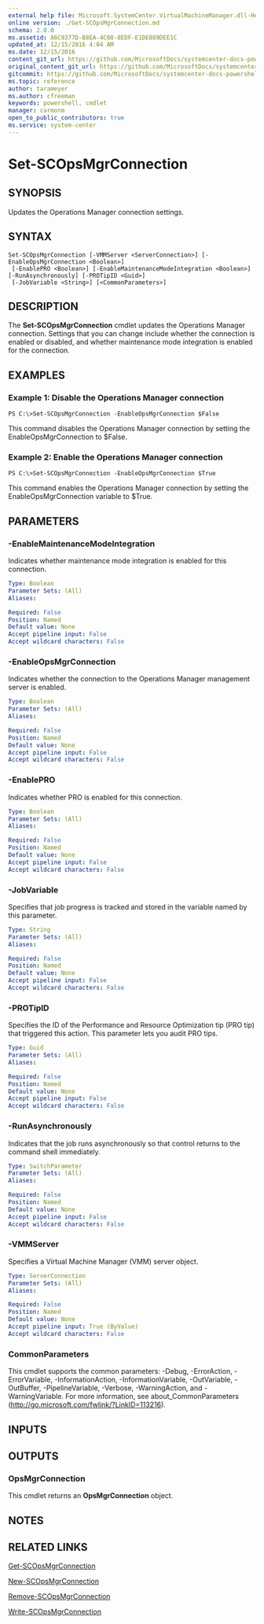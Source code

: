 ```yaml
---
external help file: Microsoft.SystemCenter.VirtualMachineManager.dll-Help.xml
online version: ./Get-SCOpsMgrConnection.md
schema: 2.0.0
ms.assetid: A6C9377D-B8EA-4C08-8EDF-E1DE889DEE1C
updated_at: 12/15/2016 4:04 AM
ms.date: 12/15/2016
content_git_url: https://github.com/MicrosoftDocs/systemcenter-docs-powershell/blob/master/systemcenter-cmdlets/SystemCenter2016/VirtualMachineManager/vlatest/Set-SCOpsMgrConnection.md
original_content_git_url: https://github.com/MicrosoftDocs/systemcenter-docs-powershell/blob/master/systemcenter-cmdlets/SystemCenter2016/VirtualMachineManager/vlatest/Set-SCOpsMgrConnection.md
gitcommit: https://github.com/MicrosoftDocs/systemcenter-docs-powershell/blob/7df4508c7b907a214e6a8eca76037b06065ef078/systemcenter-cmdlets/SystemCenter2016/VirtualMachineManager/vlatest/Set-SCOpsMgrConnection.md
ms.topic: reference
author: tarameyer
ms.author: cfreeman
keywords: powershell, cmdlet
manager: carmonm
open_to_public_contributors: true
ms.service: system-center
---
```


# Set-SCOpsMgrConnection

## SYNOPSIS
Updates the Operations Manager connection settings.

## SYNTAX

```
Set-SCOpsMgrConnection [-VMMServer <ServerConnection>] [-EnableOpsMgrConnection <Boolean>]
 [-EnablePRO <Boolean>] [-EnableMaintenanceModeIntegration <Boolean>] [-RunAsynchronously] [-PROTipID <Guid>]
 [-JobVariable <String>] [<CommonParameters>]
```

## DESCRIPTION
The **Set-SCOpsMgrConnection** cmdlet updates the Operations Manager connection.
Settings that you can change include whether the connection is enabled or disabled, and whether maintenance mode integration is enabled for the connection.

## EXAMPLES

### Example 1: Disable the Operations Manager connection
```
PS C:\>Set-SCOpsMgrConnection -EnableOpsMgrConnection $False
```

This command disables the Operations Manager connection by setting the EnableOpsMgrConnection to $False.

### Example 2: Enable the Operations Manager connection
```
PS C:\>Set-SCOpsMgrConnection -EnableOpsMgrConnection $True
```

This command enables the Operations Manager connection by setting the EnableOpsMgrConnection variable to $True.

## PARAMETERS

### -EnableMaintenanceModeIntegration
Indicates whether maintenance mode integration is enabled for this connection.

```yaml
Type: Boolean
Parameter Sets: (All)
Aliases: 

Required: False
Position: Named
Default value: None
Accept pipeline input: False
Accept wildcard characters: False
```

### -EnableOpsMgrConnection
Indicates whether the connection to the Operations Manager management server is enabled.

```yaml
Type: Boolean
Parameter Sets: (All)
Aliases: 

Required: False
Position: Named
Default value: None
Accept pipeline input: False
Accept wildcard characters: False
```

### -EnablePRO
Indicates whether PRO is enabled for this connection.

```yaml
Type: Boolean
Parameter Sets: (All)
Aliases: 

Required: False
Position: Named
Default value: None
Accept pipeline input: False
Accept wildcard characters: False
```

### -JobVariable
Specifies that job progress is tracked and stored in the variable named by this parameter.

```yaml
Type: String
Parameter Sets: (All)
Aliases: 

Required: False
Position: Named
Default value: None
Accept pipeline input: False
Accept wildcard characters: False
```

### -PROTipID
Specifies the ID of the Performance and Resource Optimization tip (PRO tip) that triggered this action.
This parameter lets you audit PRO tips.

```yaml
Type: Guid
Parameter Sets: (All)
Aliases: 

Required: False
Position: Named
Default value: None
Accept pipeline input: False
Accept wildcard characters: False
```

### -RunAsynchronously
Indicates that the job runs asynchronously so that control returns to the command shell immediately.

```yaml
Type: SwitchParameter
Parameter Sets: (All)
Aliases: 

Required: False
Position: Named
Default value: None
Accept pipeline input: False
Accept wildcard characters: False
```

### -VMMServer
Specifies a Virtual Machine Manager (VMM) server object.

```yaml
Type: ServerConnection
Parameter Sets: (All)
Aliases: 

Required: False
Position: Named
Default value: None
Accept pipeline input: True (ByValue)
Accept wildcard characters: False
```

### CommonParameters
This cmdlet supports the common parameters: -Debug, -ErrorAction, -ErrorVariable, -InformationAction, -InformationVariable, -OutVariable, -OutBuffer, -PipelineVariable, -Verbose, -WarningAction, and -WarningVariable. For more information, see about_CommonParameters (http://go.microsoft.com/fwlink/?LinkID=113216).

## INPUTS

## OUTPUTS

### OpsMgrConnection
This cmdlet returns an **OpsMgrConnection** object.

## NOTES

## RELATED LINKS

[Get-SCOpsMgrConnection](xref:SystemCenter2016/VirtualMachineManager/vlatest/Get-SCOpsMgrConnection.md)

[New-SCOpsMgrConnection](xref:SystemCenter2016/VirtualMachineManager/vlatest/New-SCOpsMgrConnection.md)

[Remove-SCOpsMgrConnection](xref:SystemCenter2016/VirtualMachineManager/vlatest/Remove-SCOpsMgrConnection.md)

[Write-SCOpsMgrConnection](xref:SystemCenter2016/VirtualMachineManager/vlatest/Write-SCOpsMgrConnection.md)

